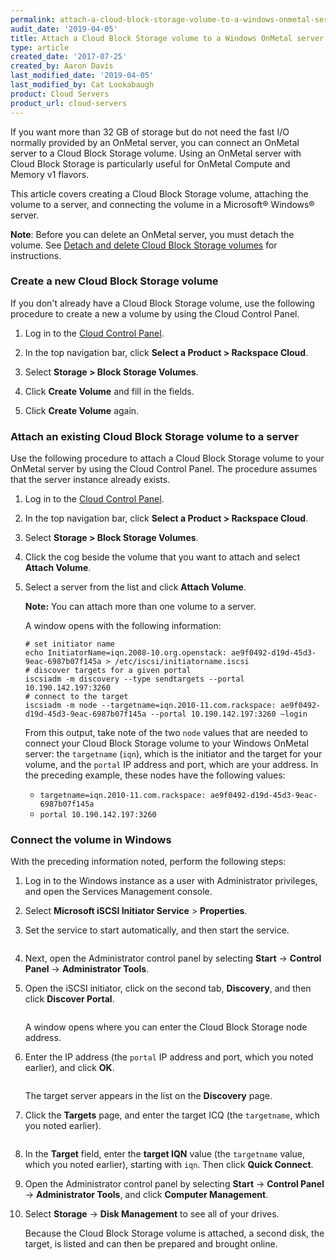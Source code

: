 ```yaml
---
permalink: attach-a-cloud-block-storage-volume-to-a-windows-onmetal-server/
audit_date: '2019-04-05'
title: Attach a Cloud Block Storage volume to a Windows OnMetal server
type: article
created_date: '2017-07-25'
created_by: Aaron Davis
last_modified_date: '2019-04-05'
last_modified_by: Cat Lookabaugh
product: Cloud Servers
product_url: cloud-servers
---
```


If you want more than 32 GB of storage but do not need
the fast I/O normally provided by an OnMetal server, you  can connect an
OnMetal server to a Cloud Block Storage volume. Using an OnMetal
server with Cloud Block Storage is particularly useful for OnMetal Compute
and Memory v1 flavors.

This article covers creating a Cloud Block Storage volume, attaching the
volume to a server, and connecting the volume in a Microsoft&reg; Windows&reg;
server.

**Note**: Before you can delete an OnMetal server, you must detach the volume.
See [Detach and delete Cloud Block Storage volumes](https://support.rackspace.com/how-to/detach-and-delete-cloud-block-storage-volumes/) for instructions.

### Create a new Cloud Block Storage volume

If you don't already have a Cloud Block Storage volume, use the following procedure to create
a new a volume by using the Cloud Control Panel.

1. Log in to the [Cloud Control Panel](https://login.rackspace.com).

2. In the top navigation bar, click **Select a Product > Rackspace Cloud**.

3. Select **Storage > Block Storage Volumes**.

4. Click **Create Volume** and fill in the fields.

5. Click **Create Volume** again.


### Attach an existing Cloud Block Storage volume to a server

Use the following procedure to attach a Cloud Block Storage volume to your
OnMetal server by using the Cloud Control Panel. The procedure assumes that
the server instance already exists.

1. Log in to the [Cloud Control Panel](https://login.rackspace.com).

2. In the top navigation bar, click **Select a Product > Rackspace Cloud**.

3. Select **Storage > Block Storage Volumes**.

4. Click the cog beside the volume that you want to attach and select 
   **Attach Volume**.

5. Select a server from the list and click **Attach Volume**.

   **Note:** You can attach more than one volume to a server.

   A window opens with the following information:

       # set initiator name
       echo InitiatorName=iqn.2008-10.org.openstack: ae9f0492-d19d-45d3-9eac-6987b07f145a > /etc/iscsi/initiatorname.iscsi
       # discover targets for a given portal
       iscsiadm -m discovery --type sendtargets --portal 10.190.142.197:3260
       # connect to the target
       iscsiadm -m node --targetname=iqn.2010-11.com.rackspace: ae9f0492-d19d-45d3-9eac-6987b07f145a --portal 10.190.142.197:3260 –login

   From this output, take note of the two `node` values that are needed to connect
   your Cloud Block Storage volume to your Windows OnMetal server: the `targetname`
   (`iqn`), which is the initiator and the target for your volume, and the `portal` IP
   address and port, which are your address. In the preceding example, these
   nodes have the following values:

   - `targetname=iqn.2010-11.com.rackspace: ae9f0492-d19d-45d3-9eac-6987b07f145a`
   - `portal 10.190.142.197:3260`


### Connect the volume in Windows

With the preceding information noted, perform the following steps:

1. Log in to the Windows instance as a user with Administrator privileges, and
   open the Services Management console.

2. Select **Microsoft iSCSI Initiator Service** > **Properties**.

3. Set the service to start automatically, and then start the service.

   <img src="{% asset_path cloud-servers/attach-a-cloud-block-storage-volume-to-a-windows-onmetal-server/attach-cbs-to-win-onmetal-1.png %}" alt="" />

4. Next, open the Administrator control panel by selecting **Start** ->
   **Control Panel** -> **Administrator Tools**.

5. Open the iSCSI initiator, click on the second tab, **Discovery**, and then
   click **Discover Portal**.

   <img src="{% asset_path cloud-servers/attach-a-cloud-block-storage-volume-to-a-windows-onmetal-server/attach-cbs-to-win-onmetal-2.png %}" alt="" />

   A window opens where you can enter the Cloud Block Storage node address.

6. Enter the IP address (the `portal` IP address and port, which you noted
   earlier), and click **OK**.

   <img src="{% asset_path cloud-servers/attach-a-cloud-block-storage-volume-to-a-windows-onmetal-server/attach-cbs-to-win-onmetal-3.png %}" alt="" />

   The target server appears in the list on the **Discovery** page.

7. Click the **Targets** page, and enter the target ICQ (the `targetname`, which
   you noted earlier).

   <img src="{% asset_path cloud-servers/attach-a-cloud-block-storage-volume-to-a-windows-onmetal-server/attach-cbs-to-win-onmetal-4.png %}" alt="" />

8. In the **Target** field, enter the **target IQN** value (the `targetname` value, which
   you noted earlier), starting with `iqn`. Then click **Quick Connect**.

9. Open the Administrator control panel by selecting **Start** -> **Control Panel**
   -> **Administrator Tools**, and click **Computer Management**.

10. Select **Storage** -> **Disk Management** to see all of your drives.

    Because the Cloud Block Storage volume is attached, a second disk, the target, is
    listed and can then be prepared and brought online.

   <img src="{% asset_path cloud-servers/attach-a-cloud-block-storage-volume-to-a-windows-onmetal-server/attach-cbs-to-win-onmetal-5.png %}" alt="" />


